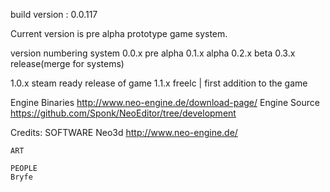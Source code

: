 build version : 0.0.117

Current version is pre alpha prototype game system.

version numbering system
0.0.x pre alpha
0.1.x alpha
0.2.x beta
0.3.x release(merge for systems)

1.0.x steam ready release of game
1.1.x freelc | first addition to the game

Engine Binaries
http://www.neo-engine.de/download-page/
Engine Source
https://github.com/Sponk/NeoEditor/tree/development



Credits:
	SOFTWARE
	Neo3d http://www.neo-engine.de/

	ART

	PEOPLE
	Bryfe